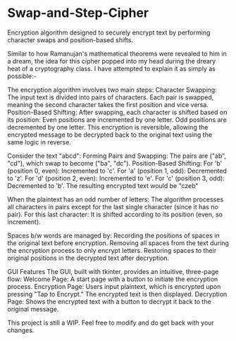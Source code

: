 # Swap-and-Step-Cipher
Encryption algorithm designed to securely encrypt text by performing character swaps and position-based shifts.

Similar to how Ramanujan's mathematical theorems were revealed to him in a dream, the idea for this cipher popped into my head during the dreary heat of a cryptography class. I have attempted to explain it as simply as possible:-

The encryption algorithm involves two main steps:
Character Swapping: The input text is divided into pairs of characters. Each pair is swapped, meaning the second character takes the first position and vice versa.
Position-Based Shifting: After swapping, each character is shifted based on its position:
Even positions are incremented by one letter.
Odd positions are decremented by one letter.
This encryption is reversible, allowing the encrypted message to be decrypted back to the original text using the same logic in reverse.

Consider the text "abcd":
Forming Pairs and Swapping: The pairs are ("ab", "cd"), which swap to become ("ba", "dc").
Position-Based Shifting:
For 'b' (position 0, even): Incremented to 'c'.
For 'a' (position 1, odd): Decremented to 'z'.
For 'd' (position 2, even): Incremented to 'e'.
For 'c' (position 3, odd): Decremented to 'b'.
The resulting encrypted text would be "czeb"

When the plaintext has an odd number of letters:
The algorithm processes all characters in pairs except for the last single character (since it has no pair).
For this last character:
It is shifted according to its position (even, so increment).

Spaces b/w words are managed by:
Recording the positions of spaces in the original text before encryption.
Removing all spaces from the text during the encryption process to only encrypt letters.
Restoring spaces to their original positions in the decrypted text after decryption.

GUI Features
The GUI, built with tkinter, provides an intuitive, three-page flow:
Welcome Page: A start page with a button to initiate the encryption process.
Encryption Page: Users input plaintext, which is encrypted upon pressing "Tap to Encrypt." The encrypted text is then displayed.
Decryption Page: Shows the encrypted text with a button to decrypt it back to the original message.

This project is still a WIP. Feel free to modify and do get back with your changes.
